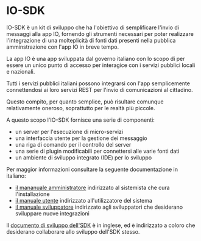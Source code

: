# IO-SDK

IO-SDK è un kit di sviluppo che ha l'obiettivo di semplificare l'invio di messaggi alla app IO, fornendo gli strumenti necessari per poter realizzare l'integrazione di una molteplicità di fonti dati presenti nella pubblica amminstrazione con l'app IO in breve tempo.

La app IO è una app sviluppata dal governo italiano con lo scopo di per essere un unico punto di accesso per interagice con i servizi pubblici locali e nazionali.

Tutti i servizi pubblici italiani possono integrarsi con l'app semplicemente connettendosi ai loro servizi REST per l'invio di comunicazioni al cittadino.

Questo compito, per quanto semplice, può risultare comunque relativamente oneroso, soprattutto per le realtà più piccole.

A questo scopo l'IO-SDK fornisce una serie di componenti:

- un server per l'esecuzione di micro-servizi
- una interfaccia utente per la gestione dei messaggio
- una riga di comando per il controllo del server
- una serie di plugin modificabili per connettersi alle varie fonti dati
- un ambiente di sviluppo integrato (IDE) per lo sviluppo

Per maggior informazioni consultare la seguente documentazione in italiano:

- [il mananuale amministratore](/docs/amministratore.md) indirizzato al sistemista che cura l'installazione 
- [il manuale utente](/docs/utente.md) indirizzato all'utilizzatore del sistema
- [il manuale sviluppatore](/docs/sviluppatore.md) indirizzato agli sviluppatori che desiderano sviluppare nuove integrazioni

Il [documento di sviluppo dell'SDK](DEVEL.md) è in inglese, ed è indirizzato a coloro che desiderano collaborare allo sviluppo dell'SDK stesso.

